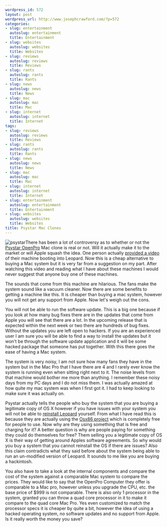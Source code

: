 ```yaml
--- 
wordpress_id: 572
layout: post
wordpress_url: http://www.josephcrawford.com/?p=572
categories: 
- slug: entertainment
  autoslug: entertainment
  title: Entertainment
- slug: websites
  autoslug: websites
  title: Websites
- slug: reviews
  autoslug: reviews
  title: Reviews
- slug: rants
  autoslug: rants
  title: Rants
- slug: news
  autoslug: news
  title: News
- slug: mac
  autoslug: mac
  title: Mac
- slug: internet
  autoslug: internet
  title: Internet
tags: 
- slug: reviews
  autoslug: reviews
  title: Reviews
- slug: rants
  autoslug: rants
  title: Rants
- slug: news
  autoslug: news
  title: News
- slug: mac
  autoslug: mac
  title: Mac
- slug: internet
  autoslug: internet
  title: Internet
- slug: entertainment
  autoslug: entertainment
  title: Entertainment
- slug: websites
  autoslug: websites
  title: Websites
title: Psystar Mac Clones
---
```


![](http://www.josephcrawford.com/wp-content/uploads/2008/04/psystar.jpg "psystar")There has been a lot of controversy as to whether or not the [Psystar OpenPro](http://www.psystar.com/index.php?&page=shop.product_details&category_id=3&flypage=flypage_images.tpl&product_id=19&option=com_virtuemart&Itemid=72) Mac clone is real or not.  Will it actually make it to the market or will Apple squash the idea.  One person actually [provided a video](http://gizmodo.com/384526/exclusive-video-psystar-in-the-wild) of their machine booting into Leopard.  Now this is a cheap alternative to buying a Mac system but it is very far from a suggestion on my part.  After watching this video and reading what I have about these machines I would never suggest that anyone buy one of these machines.

The sounds that come from this machine are hilarious.  The fans make the system sound like a vacuum cleaner.  Now there are some benefits to getting a machine like this.  It is cheaper than buying a mac system, however you will not get any support from Apple.  Now let's weigh out the cons.
<!--more-->
You will not be able to run the software update.  This is a big one because if you look at how many bug fixes there are in the updates that come from Apple you will see that there are a lot.  In the upcoming release that is expected within the next week or two there are hundreds of bug fixes.  Without the updates you are left open to hackers.  If you are an experienced user I am sure you will be able to find a way to install the updates but it won't be through the software update application and it will be some hacked package that someone has put together.  With this there goes the ease of having a Mac system.

The system is very noisy, I am not sure how many fans they have in the system but in the Mac Pro that I have there are 4 and I rarely ever know the system is running even when sitting right next to it.  The noise levels from that machine would bother me more than anything.  I remember these noisy days from my PC days and I do not miss them.  I was actually amazed at how quite my mac system was when I first got it.  I had to keep looking to make sure it was actually on.

Psystar actually tells the people who buy the system that you are buying a legitimate copy of OS X however if you have issues with your system you will not be able to [reinstall Leopard](http://gizmodo.com/384302/psystar-wont-let-you-reinstall-leopard-by-yourself) yourself.  From what I have read this is because they are actually using the [Osx86 project](http://www.osx86project.org/) which is completely free for people to use.  Now why are they using something that is free and charging for it?  A better question is why are people paying for something they could do themselves for free?  Them selling you a legitimate copy of OS X is their way of getting around Apples software agreements.  So why would you buy a system that you cannot reinstall the OS if there are issues?  Also this claim contradicts what they said before about the system being able to run an un-modified version of Leopard.  It sounds to me like you are buying a hackintosh.

You also have to take a look at the internal components and compare the cost of the system against a comparable Mac system to compare the prices.  They would like to say that the OpenPro Computer they offer is comparable to a Mac pro, however unless you upgrade the CPU, etc. the base price of $999 is not comparable.  There is also only 1 processor in the system, granted you can throw a quad core processor in it to make it compare to the quad core Mac Pro.  Yes even customized to match the processor specs it is cheaper by quite a bit, however the idea of using a hacked operating system, no software updates and no support from Apple.  Is it really worth the money you save?
